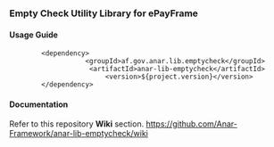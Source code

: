 ### Empty Check Utility Library for ePayFrame

#### Usage Guide

```
		<dependency>
	               <groupId>af.gov.anar.lib.emptycheck</groupId>
	                <artifactId>anar-lib-emptycheck</artifactId>
                        <version>${project.version}</version>
		</dependency>

```


#### Documentation

Refer to this repository **Wiki** section.
https://github.com/Anar-Framework/anar-lib-emptycheck/wiki